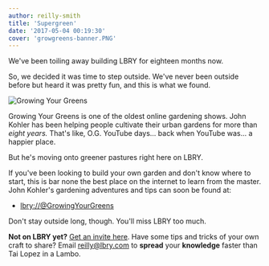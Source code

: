 ```yaml
---
author: reilly-smith
title: 'Supergreen'
date: '2017-05-04 00:19:30'
cover: 'growgreens-banner.PNG'
---
```


We've been toiling away building LBRY for eighteen months now.

So, we decided it was time to step outside. We've never been outside before but heard it was pretty fun, and this is what we found.

![Growing Your Greens](/img/news/growgreens-inline2.PNG)

Growing Your Greens is one of the oldest online gardening shows. John Kohler has been helping people cultivate their urban gardens for more than *eight years.* That's like, O.G. YouTube days... back when YouTube was... a happier place.

But he's moving onto greener pastures right here on LBRY.

If you've been looking to build your own garden and don't know where to start, this is bar none the best place on the internet to learn from the master. John Kohler's gardening adventures and tips can soon be found at:

- [lbry://@GrowingYourGreens](https://open.lbry.com/@GrowingYourGreens)

Don't stay outside long, though. You'll miss LBRY too much.

**Not on LBRY yet?** [Get an invite here](/get). Have some tips and tricks of your own craft to share? Email [reilly@lbry.com](mailto:reilly@lbry.com) to **spread** your **knowledge** faster than Tai Lopez in a Lambo.

